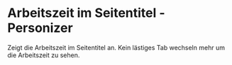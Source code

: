 # Arbeitszeit im Seitentitel - Personizer

Zeigt die Arbeitszeit im Seitentitel an. Kein lästiges Tab wechseln mehr um die Arbeitszeit zu sehen.